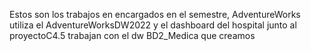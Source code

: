 Estos son los trabajos en encargados en el semestre, AdventureWorks utiliza el AdventureWorksDW2022 y el dashboard del hospital junto al proyectoC4.5 trabajan con el dw BD2_Medica que creamos
